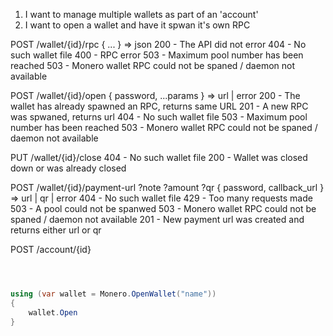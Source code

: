 1. I want to manage multiple wallets as part of an 'account'
2. I want to open a wallet and have it spwan it's own RPC

POST /wallet/{id}/rpc { ... } => json
    200 - The API did not error
    404 - No such wallet file
    400 - RPC error
    503 - Maximum pool number has been reached
    503 - Monero wallet RPC could not be spaned / daemon not available

POST /wallet/{id}/open { password, ...params } => url | error
    200 - The wallet has already spawned an RPC, returns same URL
    201 - A new RPC was spwaned, returns url
    404 - No such wallet file
    503 - Maximum pool number has been reached
    503 - Monero wallet RPC could not be spaned / daemon not available

PUT /wallet/{id}/close
    404 - No such wallet file
    200 - Wallet was closed down or was already closed



POST /wallet/{id}/payment-url ?note ?amount ?qr { password, callback_url } => url | qr | error
    404 - No such wallet file
    429 - Too many requests made
    503 - A pool could not be spanwed
    503 - Monero wallet RPC could not be spaned / daemon not available
    201 - New payment url was created and returns either url or qr

POST /account/{id}


```csharp



using (var wallet = Monero.OpenWallet("name"))
{
    wallet.Open
}

```